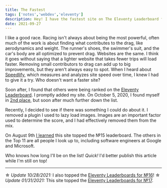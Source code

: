 ```yaml
---
title: The Fastest
tags: ['notes','webdev','eleventy']
description: Hey! I have the fastest site on The Eleventy Leaderboard for №15 (and №16 and №17)!
date: 2021-09-27
---
```

I like a good race. Racing isn't always about being the most powerful, often much of the work is about finding what contributes to the drag, like aerodynamics and weight. The runner's shoes, the swimmer's suit, and the car's body are all optimized to prevent drag. Websites are the same. I think it goes without saying that a lighter website that takes fewer trips will load faster. Removing small contributors to drag can add up to big improvements, but they aren't always easy to spot. When I heard about [Speedlify](https://github.com/zachleat/speedlify/), which measures and analyzes site speed over time, I knew I had to give it a try. Who doesn't want a faster site? 

Soon after, I found that others were being ranked on the [Eleventy Leaderboard](https://www.11ty.dev/speedlify/#site-953e66da). I promptly added my site. On October 5, 2020, I found myself in [2nd place](https://twitter.com/eleven_ty/status/1313121837279334401), but soon after much further down the list. 

Recently, I decided to see if there was something I could do about it. I removed a plugin I used to lazy load images. Images are an important factor used to determine the score, and I had effectively removed them from the mix. 

On August 9th [I learned](https://twitter.com/thejoshcrain/status/1424729680385544193) this site topped the №15 leaderboard. The others in the Top 11 are all people I look up to, including software engineers at Google and Microsoft. 

Who knows how long I'll be on the list! _Quick!_ I'd better publish this article while I'm still on top!

---

☆ _Update 10/28/2021:_ I also topped the [Eleventy Leaderboards for №16](https://twitter.com/eleven_ty/status/1448348220787249152)!
☆ _Update 01/31/2021:_ This site topped the [Eleventy Leaderboards for №17](https://twitter.com/eleven_ty/status/1488195108658946055).
